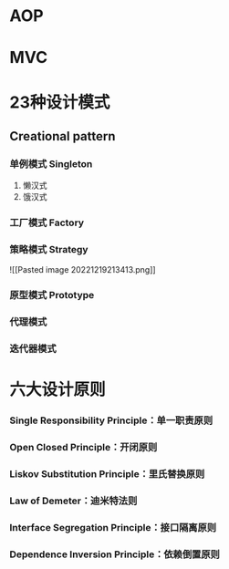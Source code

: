 
# AOP

# MVC

# 23种设计模式

## Creational pattern

### 单例模式 Singleton

1. 懒汉式
2. 饿汉式

### 工厂模式 Factory

### 策略模式 Strategy

![[Pasted image 20221219213413.png]]

### 原型模式 Prototype

### 代理模式
### 迭代器模式

# 六大设计原则

### Single Responsibility Principle：单一职责原则
### Open Closed Principle：开闭原则
### Liskov Substitution Principle：里氏替换原则
### Law of Demeter：迪米特法则
### Interface Segregation Principle：接口隔离原则
### Dependence Inversion Principle：依赖倒置原则
